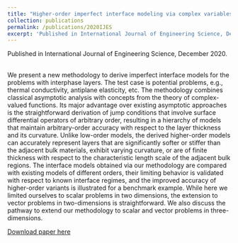 ```yaml
---
title: "Higher-order imperfect interface modeling via complex variables based asymptotic analysis"
collection: publications
permalink: /publications/2020IJES
excerpt: 'Published in International Journal of Engineering Science, December 2020. Read more.'
---
```


<div class="small">
   Published in International Journal of Engineering Science, December 2020.
</div> <br/>

We present a new methodology to derive imperfect interface models for the problems with interphase layers. The test case is potential problems, e.g., thermal conductivity, antiplane elasticity, etc. The methodology combines classical asymptotic analysis with concepts from the theory of complex-valued functions. Its major advantage over existing asymptotic approaches is the straightforward derivation of jump conditions that involve surface differential operators of arbitrary order, resulting in a hierarchy of models that maintain arbitrary-order accuracy with respect to the layer thickness and its curvature. Unlike low-order models, the derived higher-order models can accurately represent layers that are significantly softer or stiffer than the adjacent bulk materials, exhibit varying curvature, or are of finite thickness with respect to the characteristic length scale of the adjacent bulk regions. The interface models obtained via our methodology are compared with existing models of different orders, their limiting behavior is validated with respect to known interface regimes, and the improved accuracy of higher-order variants is illustrated for a benchmark example. While here we limited ourselves to scalar problems in two dimensions, the extension to vector problems in two-dimensions is straightforward. We also discuss the pathway to extend our methodology to scalar and vector problems in three-dimensions.

[Download paper here](https://doi.org/10.1016/j.ijengsci.2020.103399)


